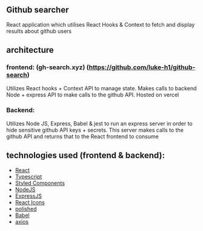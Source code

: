 ## Github searcher 

React application which utilises React Hooks & Context to fetch and display results about github users

## architecture


### frontend: (gh-search.xyz) (https://github.com/luke-h1/github-search)
Utilizes React hooks + Context API to manage state. Makes calls to backend Node + express API to make calls to the github API. Hosted on vercel 


### Backend: 
Utilizes Node JS, Express, Babel & jest to run an express server in order to hide sensitive github API keys + secrets. This server makes calls to the github API and returns that to the React frontend to consume



## technologies used (frontend & backend): 
- [React](https://reactjs.org/)
- [Typescript](https://www.typescriptlang.org/)
- [Styled Components](https://www.styled-components.com/)
- [NodeJS](https://nodejs.org/en/)
- [ExpressJS](http://expressjs.com/)
- [React Icons](https://react-icons.github.io/react-icons/)
- [polished](https://polished.js.org/)
- [Babel](https://babeljs.io/)
- [axios](https://www.npmjs.com/package/axios)
